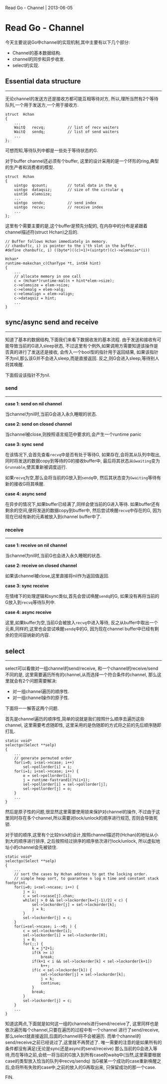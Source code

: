 Read Go - Channel | 2013-06-05
# Read Go - Channel

今天主要说说Go中channel的实现机制,其中主要有以下几个部分:

- Channel的基本数据结构.
- channel的同步和异步收发.
- select的实现.

## Essential data structure

---

无论channel的发送方还是接收方都可能互相等待对方,
所以,理所当然有2个等待队列,一个用于发送方,一个用于接收方.

~~~ {prettyprint lang-c}
struct	Hchan
{
	...
	WaitQ	recvq;			// list of recv waiters
	WaitQ	sendq;			// list of send waiters
	...
};
~~~
可想而知,等待队列中都是一些处于等待状态的G.

对于buffer channel还必须有个buffer,
这里的设计采用的是一个环形的ring,典型的生产者和消费者的模型.

~~~ {prettyprint lang-c}
struct	Hchan
{
	uintgo	qcount;			// total data in the q
	uintgo	dataqsiz;		// size of the circular q
	uint16	elemsize;
	...
	uintgo	sendx;			// send index
	uintgo	recvx;			// receive index
	...
};
~~~
这里有个需要主要的是,这个buffer是预先分配的,
在内存中的分布是紧跟着channel描述符(struct Hchan)之后的.

~~~ {prettyprint lang-c}
// Buffer follows Hchan immediately in memory.
// chanbuf(c, i) is pointer to the i'th slot in the buffer.
#define chanbuf(c, i) ((byte*)((c)+1)+(uintptr)(c)->elemsize*(i))

Hchan*
runtime·makechan_c(ChanType *t, int64 hint)
{
	...
	// allocate memory in one call
	c = (Hchan*)runtime·mal(n + hint*elem->size);
	c->elemsize = elem->size;
	c->elemalg = elem->alg;
	c->elemalign = elem->align;
	c->dataqsiz = hint;
	...
}
~~~

## sync/async send and receive

---

知道了基本的数据结构,下面我们来看下数据收发的基本流程.
由于发送和接收有可能导致当前的G进入sleep状态,
不过这里有个例外,如果调用方需要知道该操作是否真的进行了发送还是接收,
会传入一个bool型的指针用于返回结果,
如果该指针不为nil,那么该G并不会进入sleep,而是直接返回.
反之,则G会进入sleep,等待别人将其唤醒.

下面假设该指针不为nil.

### send

---

**case 1: send on nil channel**

当channel为nil时,当前G会进入永久睡眠的状态.

**case 2: send on closed channel**

当channel被close,则按照语言规范中要求的,会产生一个runtime panic

**case 3: sync send**

在该情况下,会首先查看`recvq`中是否有处于等待G,
如果存在,会将其从队列中取出,同时将发送的数据copy到等待的G的接收buffer中,
最后将其状态从`Gwaiting`变为`Grunnable`,使其重新被调度运行.

如果`recvq`为空,那么会将当前的G放入到`sendq`中,
然后其状态变为`Gwaiting`等待有新的接收G将其唤醒.

**case 4: async send**

在异步的情况下,如果buffer已经满了,同样会使当前的G进入等待.
如果buffer还有剩余的空间,便将发送的数据copy到buffer中,
然后尝试唤醒`recvq`中存在的G, 因为现在已经有新的元素被放入到channel buffer中了.

### receive

---

**case 1: receive on nil channel**

当channel为nil时,当前G也会进入永久睡眠的状态.

**case 2: receive on closed channel**

如果该channel被close,这里直接将nil作为返回值返回.

**case 3: sync receive**

在情绪下的处理逻辑和sync类似,首先会尝试唤醒`sendq`的G,
如果没有再将当前的G放入到`recvq`等待队列中.

**case 4: async receive**

这里,如果buffer为空,当前G会被放入`recvq`中进入等待,
反之从buffer中取出一个元素,同样的,这里也会尝试唤醒`sendq`中的G,
因为现在channel buffer中已经有剩余的空间容纳新的内容.

## select

---

select可以看做对一组channel的send/receive,
和一个channel的receive/send不同的是,
这里需要遍历所有的channel,从而选择一个符合条件的channel,
那么这里就会有2个问题需要解决:

- 对一组channel遍历的顺序性.
- 对一组channel操作的原子性.

下面将一一解答这两个问题.

首先是channel遍历的顺序性,简单的说就是我们按照什么顺序去遍历这些channel,
这里需要考虑随即性,
这里采用的是伪随即的方式将之前的先后顺序随即打乱.

~~~ {prettyprint lang-c}
static void*
selectgo(Select **selp)
{
	...
	// generate permuted order
	for(i=0; i<sel->ncase; i++)
		sel->pollorder[i] = i;
	for(i=1; i<sel->ncase; i++) {
		o = sel->pollorder[i];
		j = runtime·fastrand1()%(i+1);
		sel->pollorder[i] = sel->pollorder[j];
		sel->pollorder[j] = o;
	}
	...
}
~~~

然后是原子性的问题,很显然这里需要使用锁来保护对channel的操作,
不过由于这里同时存在多个channel,所以需要对lock/unlock的顺序进行规范,
否则会导致死锁.

对于锁的顺序,这里有个比较trick的设计,按照channel描述符(Hchan)的地址从小到大的顺序进行排序,
之后按照经过排序的顺序依次进行lock/unlock,
所以虚拟地址小的channel会先被锁住.

~~~ {prettyprint lang-c}
static void*
selectgo(Select **selp)
{
	...
	// sort the cases by Hchan address to get the locking order.
	// simple heap sort, to guarantee n log n time and constant stack footprint.
	for(i=0; i<sel->ncase; i++) {
		j = i;
		c = sel->scase[j].chan;
		while(j > 0 && sel->lockorder[k=(j-1)/2] < c) {
			sel->lockorder[j] = sel->lockorder[k];
			j = k;
		}
		sel->lockorder[j] = c;
	}
	for(i=sel->ncase; i-->0; ) {
		c = sel->lockorder[i];
		sel->lockorder[i] = sel->lockorder[0];
		j = 0;
		for(;;) {
			k = j*2+1;
			if(k >= i)
				break;
			if(k+1 < i && sel->lockorder[k] < sel->lockorder[k+1])
				k++;
			if(c < sel->lockorder[k]) {
				sel->lockorder[j] = sel->lockorder[k];
				j = k;
				continue;
			}
			break;
		}
		sel->lockorder[j] = c;
	}
	...
}
~~~

知道这两点,下面就是如何这一组的channels进行send/receive了,
这里同样也是依次遍历每个channel,只要在遍历的过程中有一个channel
进行了send/receive,那么select就直接返回,后面的channel将不会被遍历.
而单个channel的send/receive之前已经说过了,这里就不再赘述了.
唯一需要的注意的是如果所有的条件都没有满足(无论是sync还是async的send/receive)
那么当前的G会进入等待,而在等待之前,会统一将当前的G放入到所有case的waitq中(当然,这里需要根据case的类型放入恰当的队列中recvq/sendq)
当G被某一个成功的case重新唤醒之后,会将所有失败的case中,之前的放入的G再取出来,
只保留成功的那一个case.

FIN.
